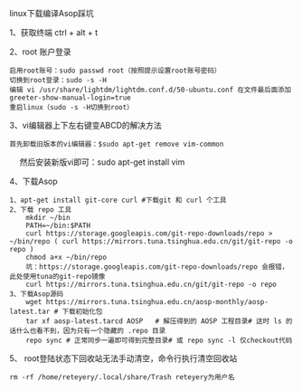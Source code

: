 linux下载编译Asop踩坑

1、获取终端 ctrl + alt + t

2、root 账户登录

	启用root账号：sudo passwd root（按照提示设置root账号密码）
	切换到root登录：sudo -s -H
	编辑 vi /usr/share/lightdm/lightdm.conf.d/50-ubuntu.conf 在文件最后面添加 greeter-show-manual-login=true
	重启linux（sudo -s -H切换到root）

3、vi编辑器上下左右键变ABCD的解决方法

	首先卸载旧版本的vi编辑器：$sudo apt-get remove vim-common

　  然后安装新版vi即可：sudo apt-get install vim

4、下载Asop

	1、apt-get install git-core curl #下载git 和 curl 个工具
	2、下载 repo 工具
		mkdir ~/bin
		PATH=~/bin:$PATH
		curl https://storage.googleapis.com/git-repo-downloads/repo > ~/bin/repo ( curl https://mirrors.tuna.tsinghua.edu.cn/git/git-repo -o repo )
		chmod a+x ~/bin/repo
		坑：https://storage.googleapis.com/git-repo-downloads/repo 会报错，此处使用tuna的git-repo镜像
		curl https://mirrors.tuna.tsinghua.edu.cn/git/git-repo -o repo
	3、下载Asop源码
		wget https://mirrors.tuna.tsinghua.edu.cn/aosp-monthly/aosp-latest.tar # 下载初始化包
		tar xf aosp-latest.tarcd AOSP   # 解压得到的 AOSP 工程目录# 这时 ls 的话什么也看不到，因为只有一个隐藏的 .repo 目录
		repo sync # 正常同步一遍即可得到完整目录# 或 repo sync -l 仅checkout代码

5、 root登陆状态下回收站无法手动清空，命令行执行清空回收站

	rm -rf /home/reteyery/.local/share/Trash reteyery为用户名
